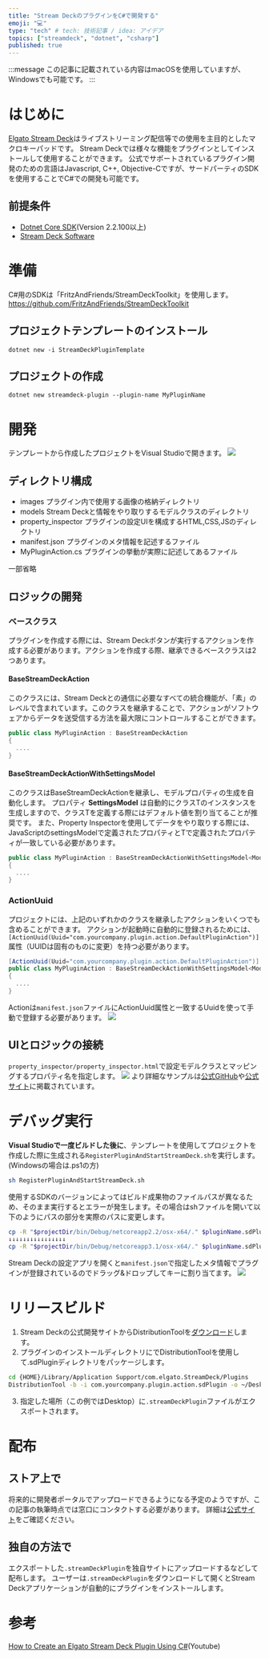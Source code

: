 ```yaml
---
title: "Stream DeckのプラグインをC#で開発する"
emoji: "💻"
type: "tech" # tech: 技術記事 / idea: アイデア
topics: ["streamdeck", "dotnet", "csharp"]
published: true
---
```

:::message
この記事に記載されている内容はmacOSを使用していますが、Windowsでも可能です。
:::

# はじめに
[Elgato Stream Deck](https://www.elgato.com/ja/stream-deck)はライブストリーミング配信等での使用を主目的としたマクロキーパッドです。
Stream Deckでは様々な機能をプラグインとしてインストールして使用することができます。
公式でサポートされているプラグイン開発のための言語はJavascript, C++, Objective-Cですが、サードパーティのSDKを使用することでC#での開発も可能です。

## 前提条件
- [Dotnet Core SDK](https://get.dot.net/)(Version 2.2.100以上)
- [Stream Deck Software](https://www.elgato.com/gaming/downloads)


# 準備
C#用のSDKは「FritzAndFriends/StreamDeckToolkit」を使用します。
https://github.com/FritzAndFriends/StreamDeckToolkit
## プロジェクトテンプレートのインストール
```
dotnet new -i StreamDeckPluginTemplate
```

## プロジェクトの作成
```
dotnet new streamdeck-plugin --plugin-name MyPluginName
```

# 開発
テンプレートから作成したプロジェクトをVisual Studioで開きます。
![](https://storage.googleapis.com/zenn-user-upload/2093c2b187052e5adb79c3eb.png)
## ディレクトリ構成
- images
  プラグイン内で使用する画像の格納ディレクトリ
- models
  Stream Deckと情報をやり取りするモデルクラスのディレクトリ
- property_inspector
  プラグインの設定UIを構成するHTML,CSS,JSのディレクトリ
- manifest.json
  プラグインのメタ情報を記述するファイル
- MyPluginAction.cs
  プラグインの挙動が実際に記述してあるファイル

一部省略

## ロジックの開発
### ベースクラス
プラグインを作成する際には、Stream Deckボタンが実行するアクションを作成する必要があります。アクションを作成する際、継承できるベースクラスは2つあります。
#### BaseStreamDeckAction 
このクラスには、Stream Deckとの通信に必要なすべての統合機能が、「素」のレベルで含まれています。このクラスを継承することで、アクションがソフトウェアからデータを送受信する方法を最大限にコントロールすることができます。
```cs
public class MyPluginAction : BaseStreamDeckAction
{ 
  ....
}
```

#### BaseStreamDeckActionWithSettingsModel<T>
このクラスはBaseStreamDeckActionを継承し、モデルプロパティの生成を自動化します。
プロパティ **SettingsModel** は自動的にクラスTのインスタンスを生成しますので、クラスTを定義する際にはデフォルト値を割り当てることが推奨です。
また、Property Inspectorを使用してデータをやり取りする際には、JavaScriptのsettingsModelで定義されたプロパティとTで定義されたプロパティが一致している必要があります。
```cs
public class MyPluginAction : BaseStreamDeckActionWithSettingsModel<Models.CounterSettingsModel>
{ 
  ....
}
```

### ActionUuid
プロジェクトには、上記のいずれかのクラスを継承したアクションをいくつでも含めることができます。
アクションが起動時に自動的に登録されるためには、`[ActionUuid(Uuid="com.yourcompany.plugin.action.DefaultPluginAction")]`属性（UUIDは固有のものに変更）を持つ必要があります。
```cs
[ActionUuid(Uuid="com.yourcompany.plugin.action.DefaultPluginAction")]
public class MyPluginAction : BaseStreamDeckActionWithSettingsModel<Models.CounterSettingsModel>
{ 
  ....
}
```

Actionは`manifest.json`ファイルにActionUuid属性と一致するUuidを使って手動で登録する必要があります。
![](https://storage.googleapis.com/zenn-user-upload/8ef5d6ba3db3ea4f778d56c6.png)


## UIとロジックの接続
`property_inspector/property_inspector.html`で設定モデルクラスとマッピングするプロパティ名を指定します。
![](https://storage.googleapis.com/zenn-user-upload/cf80256c0c639090ad22d1ef.png)
より詳細なサンプルは[公式GitHub](https://github.com/elgatosf/streamdeck-pisamples)や[公式サイト](https://developer.elgato.com/documentation/stream-deck/sdk/property-inspector/)に掲載されています。


# デバッグ実行
**Visual Studioで一度ビルドした後に**、テンプレートを使用してプロジェクトを作成した際に生成される`RegisterPluginAndStartStreamDeck.sh`を実行します。(Windowsの場合は.ps1の方)
```sh
sh RegisterPluginAndStartStreamDeck.sh
```
使用するSDKのバージョンによってはビルド成果物のファイルパスが異なるため、そのまま実行するとエラーが発生します。その場合はshファイルを開いて以下のようにパスの部分を実際のパスに変更します。
```sh
cp -R "$projectDir/bin/Debug/netcoreapp2.2/osx-x64/." $pluginName.sdPlugin
↓↓↓↓↓↓↓↓↓↓↓↓↓↓↓↓
cp -R "$projectDir/bin/Debug/netcoreapp3.1/osx-x64/." $pluginName.sdPlugin
```
Stream Deckの設定アプリを開くと`manifest.json`で指定したメタ情報でプラグインが登録されているのでドラッグ&ドロップしてキーに割り当てます。
![](https://storage.googleapis.com/zenn-user-upload/d5b89397997ece465be11472.png)

# リリースビルド
1. Stream Deckの公式開発サイトからDistributionToolを[ダウンロード](https://developer.elgato.com/documentation/stream-deck/sdk/exporting-your-plugin/#download)します。
1. プラグインのインストールディレクトリにでDistributionToolを使用して.sdPluginディレクトリをパッケージします。
```sh
cd {HOME}/Library/Application Support/com.elgato.StreamDeck/Plugins
DistributionTool -b -i com.yourcompany.plugin.action.sdPlugin -o ~/Desktop/
```
3. 指定した場所（この例ではDesktop）に`.streamDeckPlugin`ファイルがエクスポートされます。

# 配布
## ストア上で
将来的に開発者ポータルでアップロードできるようになる予定のようですが、この記事の執筆時点では窓口にコンタクトする必要があります。
詳細は[公式サイト](https://developer.elgato.com/documentation/stream-deck/sdk/distribution-on-the-store/)をご確認ください。

## 独自の方法で
エクスポートした`.streamDeckPlugin`を独自サイトにアップロードするなどして配布します。
ユーザーは`.streamDeckPlugin`をダウンロードして開くとStream Deckアプリケーションが自動的にプラグインをインストールします。


# 参考
[How to Create an Elgato Stream Deck Plugin Using C#](https://www.youtube.com/watch?v=yxtxwlnUCws)(Youtube) 